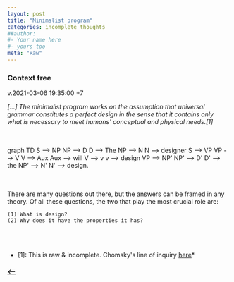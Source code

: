 ```yaml
---
layout: post
title: "Minimalist program"
categories: incomplete thoughts
##author:
#- Your name here
#- yours too
meta: "Raw"
---
```


### Context free 
v.2021-03-06 19:35:00 +7  



_[...] The minimalist program works on the assumption that universal grammar constitutes a perfect design in the sense that it contains only what is necessary to meet humans' conceptual and physical needs.[1]_  

<br/>
<br/>

<html lang="en">
 <head>
  <script src="https://cdnjs.cloudflare.com/ajax/libs/mermaid/8.0.0/mermaid.min.js"></script>
</head>
	 
<body>
 <div class="mermaid">graph TD
 S --> NP
	NP --> D
		D --> The
 	NP --> N
		N --> designer
 S --> VP
	VP --> V
		V --> Aux
			Aux --> will
		V --> v
			v --> design
	VP --> NP'
		NP' --> D'
			D' --> the 
		NP' --> N'
			N' --> design.

</div>
</body>
<script>
var config = {
    startOnLoad:true,
    theme: 'default',
    flowchart:{
            useMaxWidth:false,
            htmlLabels:true
        }
};
mermaid.initialize(config);
window.mermaid.init(undefined, document.querySelectorAll('.language-mermaid'));
</script>

</html>  

<br/>
<br/>

 There are many questions out there, but the answers can be framed in any theory. Of all these questions, the two that play the most crucial role are:  

    (1) What is design?
    (2) Why does it have the properties it has?  
    
<br/>
<br/>

* [1]: This is raw & incomplete. Chomsky's line of inquiry [here](https://mitpress.mit.edu/books/minimalist-program)*  



##### [⟵](/../../incomplete/index.html)

